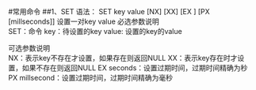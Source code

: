 #常用命令
##1、SET
语法： SET key value [NX] [XX] [EX <seconds>] [PX [millseconds]] 设置一对key value
必选参数说明  
SET：命令
key：待设置的key
value: 设置的key的value

可选参数说明  
NX：表示key不存在才设置，如果存在则返回NULL
XX：表示key存在时才设置，如果不存在则返回NULL
EX seconds：设置过期时间，过期时间精确为秒
PX millsecond：设置过期时间，过期时间精确为毫秒